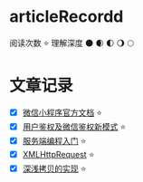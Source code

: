 # articleRecordd
阅读次数 :star: 
理解深度 :new_moon: :waxing_crescent_moon: :first_quarter_moon: :waning_gibbous_moon: :full_moon:
# 文章记录
- [x] [微信小程序官方文档](https://developers.weixin.qq.com/ebook?action=get_post_info&docid=000e22a89849d81b0086384a25b40a) :star:
- [x] [用户鉴权及微信鉴权新模式](https://developers.weixin.qq.com/community/develop/article/doc/000a4268fb81088c4168a8c055b013) :star:
- [x] [服务端编程入门](https://developer.mozilla.org/zh-CN/docs/learn/Server-side/First_steps/Introduction) :star:
- [x] [XMLHttpRequest](https://juejin.cn/post/6844903472714743816) :star:
- [x] [深浅拷贝的实现](https://juejin.cn/post/6972517144894373925?utm_source=gold_browser_extension#heading-16) :star:

